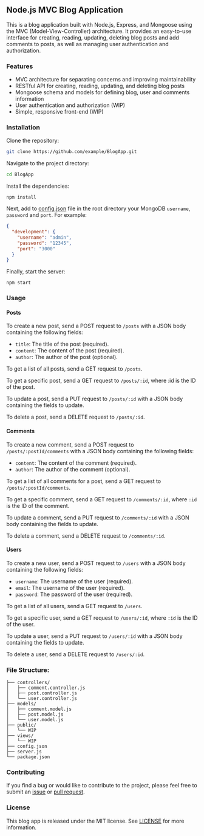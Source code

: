 ## Node.js MVC Blog Application

This is a blog application built with Node.js, Express, and Mongoose using the MVC (Model-View-Controller) architecture. It provides an easy-to-use interface for creating, reading, updating, deleting blog posts and add comments to posts, as well as managing user authentication and authorization.

### Features

+ MVC architecture for separating concerns and improving maintainability
+ RESTful API for creating, reading, updating, and deleting blog posts
+ Mongoose schema and models for defining blog, user and comments information
+ User authentication and authorization (WIP)
+ Simple, responsive front-end (WIP)

### Installation

Clone the repository:
```bash
git clone https://github.com/example/BlogApp.git
```
Navigate to the project directory:
```bash
cd BlogApp
```
Install the dependencies:
```
npm install
```
Next, add to [config.json](./config.json) file in the root directory your MongoDB `username`, `password` and `port`. For example:

```json
{
  "development": {
    "username": "admin",
    "password": "12345",
    "port": "3000"
  }
}
```
Finally, start the server:

```
npm start
```

### Usage

#### Posts

To create a new post, send a POST request to `/posts` with a JSON body containing the following fields:

+ `title`: The title of the post (required).
+ `content`: The content of the post (required).
+ `author`: The author of the post (optional).

To get a list of all posts, send a GET request to `/posts`.

To get a specific post, send a GET request to `/posts/:id`, where :id is the ID of the post.

To update a post, send a PUT request to `/posts/:id` with a JSON body containing the fields to update.

To delete a post, send a DELETE request to `/posts/:id`.

#### Comments

To create a new comment, send a POST request to `/posts/:postId/comments` with a JSON body containing the following fields:

+ `content`: The content of the comment (required).
+ `author`: The author of the comment (optional).

To get a list of all comments for a post, send a GET request to `/posts/:postId/comments`.

To get a specific comment, send a GET request to `/comments/:id`, where `:id` is the ID of the comment.

To update a comment, send a PUT request to `/comments/:id` with a JSON body containing the fields to update.

To delete a comment, send a DELETE request to `/comments/:id`.

#### Users

To create a new user, send a POST request to `/users` with a JSON body containing the following fields:

+ `username`: The username of the user (required).
+ `email`: The username of the user (required).
+ `password`: The password of the user (required).

To get a list of all users, send a GET request to `/users`.

To get a specific user, send a GET request to `/users/:id`, where `:id` is the ID of the user.

To update a user, send a PUT request to `/users/:id` with a JSON body containing the fields to update.

To delete a user, send a DELETE request to `/users/:id`.

### File Structure:

```
├── controllers/
│   ├── comment.controller.js
│   ├── post.controller.js
│   └── user.controller.js
├── models/
│   ├── comment.model.js
│   ├── post.model.js
│   └── user.model.js
├── public/
│   └── WIP
├── views/
│   └── WIP
├── config.json
├── server.js
└── package.json
```

### Contributing
If you find a bug or would like to contribute to the project, please feel free to submit an [issue](https://github.com/therealtoresto/BlogApp/issues) or [pull request](https://github.com/therealtoresto/BlogApp/pulls).

### License
This blog app is released under the MIT license. See [LICENSE](./LICENSE) for more information.
